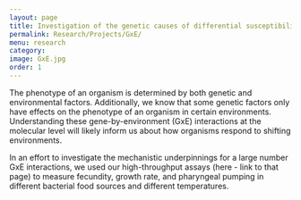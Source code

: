 ```yaml
---
layout: page
title: Investigation of the genetic causes of differential susceptibility to chemotherapeutic compounds
permalink: Research/Projects/GxE/
menu: research
category: 
image: GxE.jpg
order: 1
---
```


The phenotype of an organism is determined by both genetic and environmental factors. Additionally, we know that some genetic factors only have effects on the phenotype of an organism in certain environments. Understanding these gene-by-environment (GxE) interactions at the molecular level will likely inform us about how organisms respond to shifting environments.

In an effort to investigate the mechanistic underpinnings for a large number GxE interactions, we used our high-throughput assays (here - link to that page) to measure fecundity, growth rate, and pharyngeal pumping in different bacterial food sources and different temperatures. 
